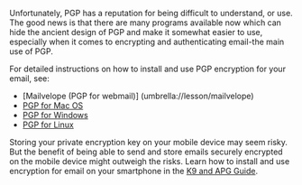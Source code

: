 [Title]: # (Using PGP)
[Order]: # (2)

Unfortunately, PGP has a reputation for being difficult to understand, or use. The good news is that there are many programs available now which can hide the ancient design of PGP and make it somewhat easier to use, especially when it comes to encrypting and authenticating email-the main use of PGP.

For detailed instructions on how to install and use PGP encryption for your email, see:

*	[Mailvelope (PGP for webmail)] (umbrella://lesson/mailvelope)
*   [PGP for Mac OS](umbrella://lesson/pgp-for-mac-os-x)
*   [PGP for Windows](umbrella://lesson/pgp-for-windows)
*   [PGP for Linux](umbrella://lesson/pgp-for-linux)

Storing your private encryption key on your mobile device may seem risky. But the benefit of being able to send and store emails securely encrypted on the mobile device might outweigh the risks. Learn how to install and use encryption for email on your smartphone in the [K9 and APG Guide](umbrella://lesson/k9-&-apg).
